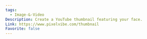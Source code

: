 ```yaml
---
tags:
  - Image-&-Video
Description: Create a YouTube thumbnail featuring your face.
Link: https://www.pixelvibe.com/thumbnail
Favorite: false
---
```

